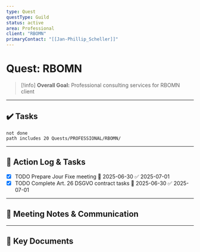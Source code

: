 ```yaml
---
type: Quest
questType: Guild
status: active
area: Professional
client: "RBOMN"
primaryContact: "[[Jan-Phillip_Scheller]]"
---
```


# Quest: RBOMN

> [!info]
> **Overall Goal:** Professional consulting services for RBOMN client

---

## ✔️ Tasks

```tasks
not done
path includes 20 Quests/PROFESSIONAL/RBOMN/
```

---

## 📝 Action Log & Tasks

- [x] TODO Prepare Jour Fixe meeting 📅 2025-06-30 ✅ 2025-07-01
- [x] TODO Complete Art. 26 DSGVO contract tasks 📅 2025-06-30 ✅ 2025-07-01

---
## 💬 Meeting Notes & Communication


---
## 📎 Key Documents